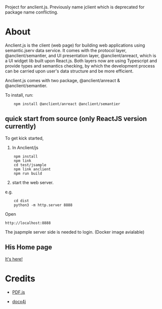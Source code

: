 Project for anclient.js. Previously name jclient which is deprecated for package
name conflicting.

# About

Anclient.js is the client (web page) for building web applications using semantic.jserv data service.
It comes with the protocol layer, @anclient/semantier, and UI presentation layer, @anclient/anreact,
which is a UI widget lib built upon React.js. Both layers now are using Typescript and provide types
and semantics checking, by which the development process can be carried upon user's data structure and
be more efficient.

Anclient.js comes with two package, @anclient/anreact & @anclient/semantier.

To install, run:

```
    npm install @anclient/anreact @anclient/semantier
```

## quick start from source (only ReactJS version currently)

To get kick started,

1. In Anclient/js

```
    npm install
    npm link
    cd test/jsample
    npm link anclient
    npm run build
```

2. start the web server.

e.g.

```
    cd dist
    python3 -m http.server 8888
```

Open

    http://localhost:8888

The jsapmple server side is needed to login. (Docker image avialable)

## His Home page

[It's here!](https://odys-z.github.io)

# Credits

* [PDF.js](https://github.com/mozilla/pdf.js)

* [docx4j](https://www.docx4java.org/trac/docx4j)
